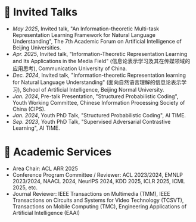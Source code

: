 # 💬 Invited Talks
- *May 2025*, Invited talk, "An Information-theoretic Multi-task Representation Learning Framework for Natural Language Understanding", The 7th Academic Forum on Artificial Intelligence of Beijing Universities.
- *Apr. 2025*, Invited talk, "Information-Theoretic Representation Learning and Its Applications in the Media Field" (信息论表示学习及其在传媒领域的应用思考), Communication University of China.
- *Dec. 2024*, Invited talk, "Information-theoretic Representation learning for Natural Language Understanding" (面向自然语言理解的信息论表示学习), School of Artificial Intelligence, Beijing Normal University.
- *Jan. 2024*, Pre-talk Presentation, "Structured Probabilistic Coding", Youth Working Committee, Chinese Information Processing Society of China (CIPS).
- *Jan. 2024*, Youth PhD Talk, "Structured Probabilistic Coding", AI TIME.
- *Sep. 2023*, Youth PhD Talk, "Supervised Adversarial Contrastive Learning", AI TIME.


# 📝 Academic Services
- Area Chair: ACL ARR 2025
- Conference Program Committee / Reviewer: ACL 2023/2024, EMNLP 2023/2024, NAACL 2024, NeurIPS 2024, KDD 2025, ICLR 2025, ICML 2025, etc.
- Journal Reviewer: IEEE Transactions on Multimedia (TMM), IEEE Transactions on Circuits and Systems for Video Technology (TCSVT), Transactions on Mobile Computing (TMC), Engineering Applications of Artificial Intelligence (EAAI)
